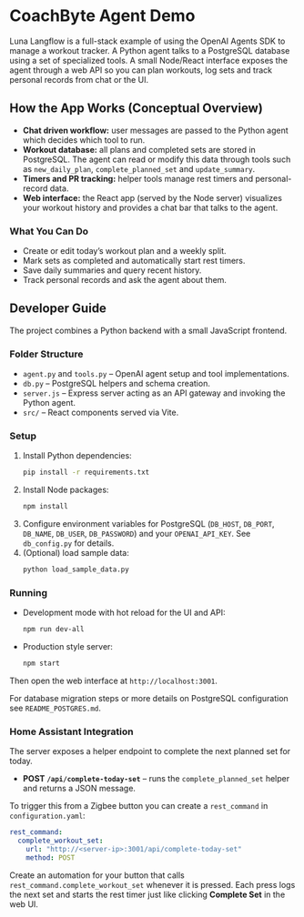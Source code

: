 # CoachByte Agent Demo

Luna Langflow is a full-stack example of using the OpenAI Agents SDK to manage a workout tracker.  A Python agent talks to a PostgreSQL database using a set of specialized tools.  A small Node/React interface exposes the agent through a web API so you can plan workouts, log sets and track personal records from chat or the UI.

## How the App Works (Conceptual Overview)
- **Chat driven workflow:** user messages are passed to the Python agent which decides which tool to run.
- **Workout database:** all plans and completed sets are stored in PostgreSQL.  The agent can read or modify this data through tools such as `new_daily_plan`, `complete_planned_set` and `update_summary`.
- **Timers and PR tracking:** helper tools manage rest timers and personal-record data.
- **Web interface:** the React app (served by the Node server) visualizes your workout history and provides a chat bar that talks to the agent.

### What You Can Do
- Create or edit today’s workout plan and a weekly split.
- Mark sets as completed and automatically start rest timers.
- Save daily summaries and query recent history.
- Track personal records and ask the agent about them.

## Developer Guide
The project combines a Python backend with a small JavaScript frontend.

### Folder Structure
- `agent.py` and `tools.py` – OpenAI agent setup and tool implementations.
- `db.py` – PostgreSQL helpers and schema creation.
- `server.js` – Express server acting as an API gateway and invoking the Python agent.
- `src/` – React components served via Vite.

### Setup
1. Install Python dependencies:
   ```bash
   pip install -r requirements.txt
   ```
2. Install Node packages:
   ```bash
   npm install
   ```
3. Configure environment variables for PostgreSQL (`DB_HOST`, `DB_PORT`, `DB_NAME`, `DB_USER`, `DB_PASSWORD`) and your `OPENAI_API_KEY`.  See `db_config.py` for details.
4. (Optional) load sample data:
   ```bash
   python load_sample_data.py
   ```

### Running
- Development mode with hot reload for the UI and API:
  ```bash
  npm run dev-all
  ```
- Production style server:
  ```bash
  npm start
  ```
Then open the web interface at `http://localhost:3001`.

For database migration steps or more details on PostgreSQL configuration see `README_POSTGRES.md`.

### Home Assistant Integration
The server exposes a helper endpoint to complete the next planned set for today.

- **POST `/api/complete-today-set`** – runs the `complete_planned_set` helper and
  returns a JSON message.

To trigger this from a Zigbee button you can create a `rest_command` in
`configuration.yaml`:

```yaml
rest_command:
  complete_workout_set:
    url: "http://<server-ip>:3001/api/complete-today-set"
    method: POST
```

Create an automation for your button that calls `rest_command.complete_workout_set`
whenever it is pressed. Each press logs the next set and starts the rest timer
just like clicking **Complete Set** in the web UI.
